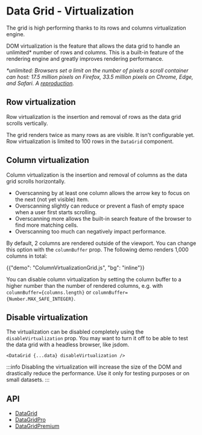# Data Grid - Virtualization

<p class="description">The grid is high performing thanks to its rows and columns virtualization engine.</p>

DOM virtualization is the feature that allows the data grid to handle an unlimited\* number of rows and columns.
This is a built-in feature of the rendering engine and greatly improves rendering performance.

_\*unlimited: Browsers set a limit on the number of pixels a scroll container can host: 17.5 million pixels on Firefox, 33.5 million pixels on Chrome, Edge, and Safari. A [reproduction](https://codesandbox.io/s/beautiful-silence-1yifo?file=/src/App.js)._

## Row virtualization [<span class="plan-pro"></span>](/x/introduction/licensing/#pro-plan)

Row virtualization is the insertion and removal of rows as the data grid scrolls vertically.

The grid renders twice as many rows as are visible. It isn't configurable yet.
Row virtualization is limited to 100 rows in the `DataGrid` component.

## Column virtualization

Column virtualization is the insertion and removal of columns as the data grid scrolls horizontally.

- Overscanning by at least one column allows the arrow key to focus on the next (not yet visible) item.
- Overscanning slightly can reduce or prevent a flash of empty space when a user first starts scrolling.
- Overscanning more allows the built-in search feature of the browser to find more matching cells.
- Overscanning too much can negatively impact performance.

By default, 2 columns are rendered outside of the viewport. You can change this option with the `columnBuffer` prop. The following demo renders 1,000 columns in total:

{{"demo": "ColumnVirtualizationGrid.js", "bg": "inline"}}

You can disable column virtualization by setting the column buffer to a higher number than the number of rendered columns, e.g. with `columnBuffer={columns.length}` or `columnBuffer={Number.MAX_SAFE_INTEGER}`.

## Disable virtualization

The virtualization can be disabled completely using the `disableVirtualization` prop.
You may want to turn it off to be able to test the data grid with a headless browser, like jsdom.

```tsx
<DataGrid {...data} disableVirtualization />
```

:::info
Disabling the virtualization will increase the size of the DOM and drastically reduce the performance.
Use it only for testing purposes or on small datasets.
:::

## API

- [DataGrid](/x/api/data-grid/data-grid/)
- [DataGridPro](/x/api/data-grid/data-grid-pro/)
- [DataGridPremium](/x/api/data-grid/data-grid-premium/)
